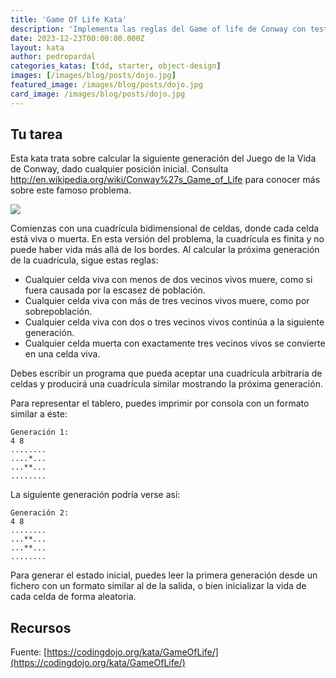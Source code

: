 ```yaml
---
title: 'Game Of Life Kata'
description: 'Implementa las reglas del Game of life de Conway con test-driven development para practicar diseño orientado a objetos.'
date: 2023-12-23T00:00:00.000Z
layout: kata
author: pedropardal
categories_katas: [tdd, starter, object-design]
images: [/images/blog/posts/dojo.jpg]
featured_image: /images/blog/posts/dojo.jpg
card_image: /images/blog/posts/dojo.jpg
---
```


## Tu tarea

Esta kata trata sobre calcular la siguiente generación del Juego de la Vida de Conway, dado cualquier posición inicial. Consulta http://en.wikipedia.org/wiki/Conway%27s_Game_of_Life para conocer más sobre este famoso problema.

![](/images/katas/gameoflife.jpg)

Comienzas con una cuadrícula bidimensional de celdas, donde cada celda está viva o muerta. En esta versión del problema, la cuadrícula es finita y no puede haber vida más allá de los bordes. Al calcular la próxima generación de la cuadrícula, sigue estas reglas:

- Cualquier celda viva con menos de dos vecinos vivos muere, como si fuera causada por la escasez de población.
- Cualquier celda viva con más de tres vecinos vivos muere, como por sobrepoblación.
- Cualquier celda viva con dos o tres vecinos vivos continúa a la siguiente generación.
- Cualquier celda muerta con exactamente tres vecinos vivos se convierte en una celda viva.

Debes escribir un programa que pueda aceptar una cuadrícula arbitraria de celdas y producirá una cuadrícula similar mostrando la próxima generación.

Para representar el tablero, puedes imprimir por consola con un formato similar a éste:

```
Generación 1:
4 8
........
....*...
...**...
........
```

La siguiente generación podría verse así:

```
Generación 2:
4 8
........
...**...
...**...
........
```

Para generar el estado inicial, puedes leer la primera generación desde un fichero con un formato similar al de la salida, o bien inicializar la vida de cada celda de forma aleatoria.

## Recursos

Fuente: [https://codingdojo.org/kata/GameOfLife/](https://codingdojo.org/kata/GameOfLife/)

